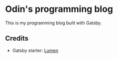 # Odin's programming blog

This is my programming blog built with Gatsby.



## Credits
* Gatsby starter: [Lumen](https://github.com/alxshelepenok/gatsby-starter-lumen)